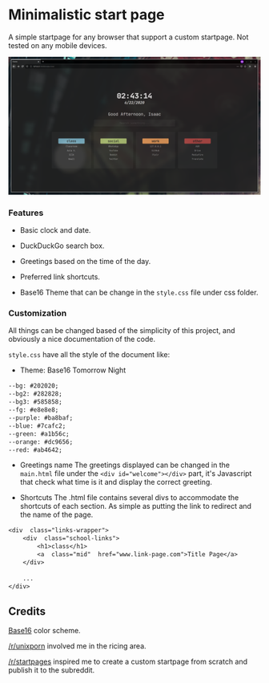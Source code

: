 
# Minimalistic start page

A simple startpage for any browser that support a custom startpage. Not tested on any mobile devices.

![Preview](prev/startpage.png "Screenshot 1")


### Features
- Basic clock and date.

- DuckDuckGo search box.

- Greetings based on the time of the day.

- Preferred link shortcuts.

- Base16 Theme that can be change in the `style.css` file under css folder.

### Customization
All things can be changed based of the simplicity of this project, and obviously a nice documentation of the code.

`style.css` have all the style of the document like:

- Theme: Base16 Tomorrow Night

```
--bg: #202020;
--bg2: #282828;
--bg3: #585858;
--fg: #e8e8e8;
--purple: #ba8baf;
--blue: #7cafc2;
--green: #a1b56c;
--orange: #dc9656;
--red: #ab4642;
```

  

- Greetings name
	The greetings displayed can be changed in the `main.html` file under the `<div id="welcome"></div>` part, it's Javascript that check what time is it and display the correct greeting.

- Shortcuts
The .html file contains several divs to accommodate the shortcuts of each section. As simple as putting the link to redirect and the name of the page.
```
<div  class="links-wrapper">
	<div  class="school-links">
		<h1>class</h1>
		<a  class="mid"  href="www.link-page.com">Title Page</a>
	</div>
	
	...
</div>
```

## Credits
[Base16](http://chriskempson.com/projects/base16/) color scheme.

[/r/unixporn](https://www.reddit.com/r/unixporn/) involved me in the ricing area.

[/r/startpages](https://www.reddit.com/r/startpages/) inspired me to create a custom startpage from scratch and publish it to the subreddit.
